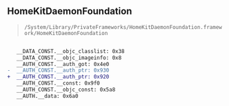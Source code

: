 ## HomeKitDaemonFoundation

> `/System/Library/PrivateFrameworks/HomeKitDaemonFoundation.framework/HomeKitDaemonFoundation`

```diff

   __DATA_CONST.__objc_classlist: 0x38
   __DATA_CONST.__objc_imageinfo: 0x8
   __AUTH_CONST.__auth_got: 0x4e0
-  __AUTH_CONST.__auth_ptr: 0x930
+  __AUTH_CONST.__auth_ptr: 0x920
   __AUTH_CONST.__const: 0x9f0
   __AUTH_CONST.__objc_const: 0x5a8
   __AUTH.__data: 0x6a0

```
